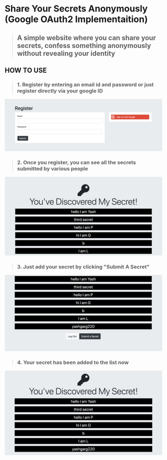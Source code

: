 # Share Your Secrets Anonymously (Google OAuth2 Implementaition)
> ## A simple website where you can share your secrets, confess something anonymously without revealing your identity 
## HOW TO USE
> ### 1. Register by entering an email id and password or just register directly via your google ID
![Alt text](/readmeImages/register.png?raw=true "Title")

> ### 2. Once you register, you can see all the secrets submitted by various people
![Alt text](/readmeImages/all%20.png?raw=true "Title")

> ### 3. Just add your secret by clicking "Submit A Secret"
![Alt text](/readmeImages/submit.png?raw=true "Title")

> ### 4. Your secret has been added to the list now
![Alt text](/readmeImages/updated.png?raw=true "Title")

